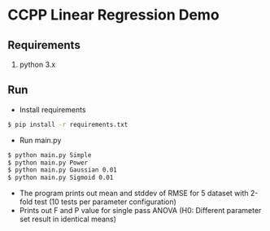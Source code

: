 # CCPP Linear Regression Demo

## Requirements

1. python 3.x

## Run

* Install requirements

```bash
$ pip install -r requirements.txt 
```

* Run main.py

```bash
$ python main.py Simple
$ python main.py Power
$ python main.py Gaussian 0.01
$ python main.py Sigmoid 0.01
```

* The program prints out mean and stddev of RMSE for 5 dataset with 2-fold test (10 tests per parameter configuration)
* Prints out F and P value for single pass ANOVA (H0: Different parameter set result in identical means)

